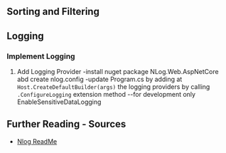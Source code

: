 
## Sorting and Filtering 



## Logging
### Implement Logging
1. Add Logging Provider
-install nuget package NLog.Web.AspNetCore abd create nlog.config
-update Program.cs by adding at ```Host.CreateDefaultBuilder(args)``` 
the logging providers by calling ```.ConfigureLogging``` extension method
--for development only EnableSensitiveDataLogging
 

## Further Reading - Sources
- [Nlog ReadMe](https://github.com/NLog/NLog/wiki/Configuration-file#configuration-file-format)



